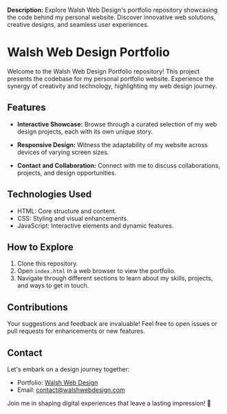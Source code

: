 **Description:**
Explore Walsh Web Design's portfolio repository showcasing the code behind my personal website. Discover innovative web solutions, creative designs, and seamless user experiences.

# Walsh Web Design Portfolio

Welcome to the Walsh Web Design Portfolio repository! This project presents the codebase for my personal portfolio website. Experience the synergy of creativity and technology, highlighting my web design journey.

## Features

- **Interactive Showcase:** Browse through a curated selection of my web design projects, each with its own unique story.

- **Responsive Design:** Witness the adaptability of my website across devices of varying screen sizes.

- **Contact and Collaboration:** Connect with me to discuss collaborations, projects, and design opportunities.

## Technologies Used

- HTML: Core structure and content.
- CSS: Styling and visual enhancements.
- JavaScript: Interactive elements and dynamic features.

## How to Explore

1. Clone this repository.
2. Open `index.html` in a web browser to view the portfolio.
3. Navigate through different sections to learn about my skills, projects, and ways to get in touch.

## Contributions

Your suggestions and feedback are invaluable! Feel free to open issues or pull requests for enhancements or new features.

## Contact

Let's embark on a design journey together:
- Portfolio: [Walsh Web Design](https://www.walshwebdesign.com)
- Email: contact@walshwebdesign.com

Join me in shaping digital experiences that leave a lasting impression! 🚀
